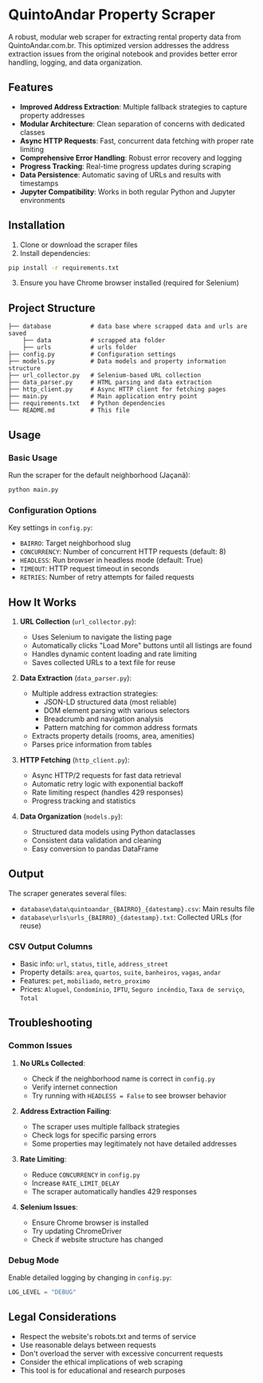 # QuintoAndar Property Scraper

A robust, modular web scraper for extracting rental property data from QuintoAndar.com.br. This optimized version addresses the address extraction issues from the original notebook and provides better error handling, logging, and data organization.

## Features

- **Improved Address Extraction**: Multiple fallback strategies to capture property addresses
- **Modular Architecture**: Clean separation of concerns with dedicated classes
- **Async HTTP Requests**: Fast, concurrent data fetching with proper rate limiting
- **Comprehensive Error Handling**: Robust error recovery and logging
- **Progress Tracking**: Real-time progress updates during scraping
- **Data Persistence**: Automatic saving of URLs and results with timestamps
- **Jupyter Compatibility**: Works in both regular Python and Jupyter environments

## Installation

1. Clone or download the scraper files
2. Install dependencies:

```bash
pip install -r requirements.txt
```

3. Ensure you have Chrome browser installed (required for Selenium)

## Project Structure

```
├── database           # data base where scrapped data and urls are saved
    ├── data           # scrapped ata folder
    ├── urls           # urls folder
├── config.py          # Configuration settings
├── models.py          # Data models and property information structure
├── url_collector.py   # Selenium-based URL collection
├── data_parser.py     # HTML parsing and data extraction
├── http_client.py     # Async HTTP client for fetching pages
├── main.py            # Main application entry point
├── requirements.txt   # Python dependencies
└── README.md          # This file
```

## Usage

### Basic Usage

Run the scraper for the default neighborhood (Jaçanã):

```bash
python main.py
```

### Configuration Options

Key settings in `config.py`:

- `BAIRRO`: Target neighborhood slug
- `CONCURRENCY`: Number of concurrent HTTP requests (default: 8)
- `HEADLESS`: Run browser in headless mode (default: True)
- `TIMEOUT`: HTTP request timeout in seconds
- `RETRIES`: Number of retry attempts for failed requests

## How It Works

1. **URL Collection** (`url_collector.py`):
   - Uses Selenium to navigate the listing page
   - Automatically clicks "Load More" buttons until all listings are found
   - Handles dynamic content loading and rate limiting
   - Saves collected URLs to a text file for reuse

2. **Data Extraction** (`data_parser.py`):
   - Multiple address extraction strategies:
     - JSON-LD structured data (most reliable)
     - DOM element parsing with various selectors
     - Breadcrumb and navigation analysis
     - Pattern matching for common address formats
   - Extracts property details (rooms, area, amenities)
   - Parses price information from tables

3. **HTTP Fetching** (`http_client.py`):
   - Async HTTP/2 requests for fast data retrieval
   - Automatic retry logic with exponential backoff
   - Rate limiting respect (handles 429 responses)
   - Progress tracking and statistics

4. **Data Organization** (`models.py`):
   - Structured data models using Python dataclasses
   - Consistent data validation and cleaning
   - Easy conversion to pandas DataFrame

## Output

The scraper generates several files:

- `database\data\quintoandar_{BAIRRO}_{datestamp}.csv`: Main results file
- `database\urls\urls_{BAIRRO}_{datestamp}.txt`: Collected URLs (for reuse)

### CSV Output Columns

- Basic info: `url`, `status`, `title`, `address_street`
- Property details: `area`, `quartos`, `suite`, `banheiros`, `vagas`, `andar`
- Features: `pet`, `mobiliado`, `metro_proximo`
- Prices: `Aluguel`, `Condomínio`, `IPTU`, `Seguro incêndio`, `Taxa de serviço`, `Total`

## Troubleshooting

### Common Issues

1. **No URLs Collected**:
   - Check if the neighborhood name is correct in `config.py`
   - Verify internet connection
   - Try running with `HEADLESS = False` to see browser behavior

2. **Address Extraction Failing**:
   - The scraper uses multiple fallback strategies
   - Check logs for specific parsing errors
   - Some properties may legitimately not have detailed addresses

3. **Rate Limiting**:
   - Reduce `CONCURRENCY` in `config.py`
   - Increase `RATE_LIMIT_DELAY`
   - The scraper automatically handles 429 responses

4. **Selenium Issues**:
   - Ensure Chrome browser is installed
   - Try updating ChromeDriver
   - Check if website structure has changed

### Debug Mode

Enable detailed logging by changing in `config.py`:

```python
LOG_LEVEL = "DEBUG"
```

## Legal Considerations

- Respect the website's robots.txt and terms of service
- Use reasonable delays between requests
- Don't overload the server with excessive concurrent requests
- Consider the ethical implications of web scraping
- This tool is for educational and research purposes

